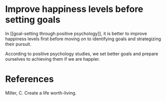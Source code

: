 # Improve happiness levels before setting goals

In [[goal-setting through positive psychology]], it is better to improve happiness levels first before moving on to identifying goals and strategizing their pursuit.

According to positive psychology studies, we set better goals and prepare ourselves to achieving them if we are happier.

# References

Miller, C. Create a life worth-living.

